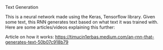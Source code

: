 Text Generation

This is a neural network made using the Keras, Tensorflow library. Given some text, this RNN generates text based on what text it was trained with. Here are some articles/videos explaining this further:

Article on how it works: https://timucin1erbas.medium.com/an-rnn-that-generates-text-50b07c918b79
